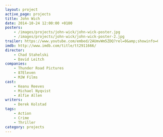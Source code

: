 ```yaml
---
layout: project
active_page: projects
title: John Wich
date: 2014-10-24 12:00:00 +0100
posters:
    - /images/projects/john-wick/john-wick-poster.jpg
    - /images/projects/john-wick/john-wick-poster-2.jpg
trailer: https://www.youtube.com/embed/2AUmvWm5ZDQ?rel=0&amp;showinfo=0
imdb: http://www.imdb.com/title/tt2911666/
director:
    - Chad Stahelski
    - David Leitch
companies:
    - Thunder Road Pictures
    - 87Eleven
    - MJW Films
cast:
    - Keanu Reeves
    - Michael Nyqvist
    - Alfie Allen
writers:
    - Derek Kolstad
tags:
    - Action
    - Crime
    - Thriller
category: projects
---
```

